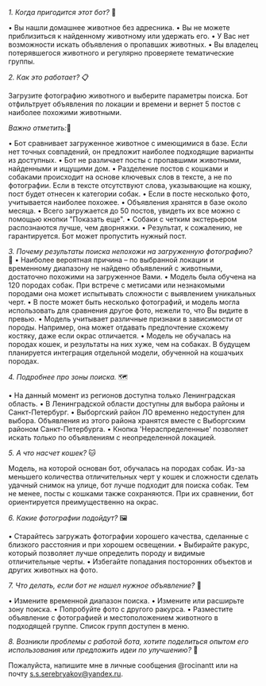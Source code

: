 *1. Когда пригодится этот бот?* 🐾

  • Вы нашли домашнее животное без адресника. 
  • Вы не можете приблизиться к найденному животному или удержать его.
  • У Вас нет возможности искать объявления о пропавших животных.
  • Вы владелец потерявшегося животного и регулярно проверяете тематические группы.

*2. Как это работает?* 📋

  Загрузите фотографию животного и выберите параметры поиска.
  Бот отфильтрует объявления по локации и времени и вернет 5 постов с наиболее похожими животными.

  *Важно отметить:*📍

  • Бот сравнивает загруженное животное с имеющимися в базе. Если нет точных совпадений, он предложит наиболее подходящие варианты из доступных.
  • Бот не различает посты с пропавшими животными, найденными и ищущими дом.
  • Разделение постов с кошками и собаками происходит на основе ключевых слов в тексте, а не по фотографии. Если в тексте отсутствуют слова, указывающие на кошку, пост будет отнесен к категории собак.
  • Если в посте несколько фото, учитывается наиболее похожее.
  • Объявления хранятся в базе около месяца.
  • Всего загружается до 50 постов, увидеть их все можно с помощью кнопки "Показать еще".
  • Собаки с четким экстерьером распознаются лучше, чем дворняжки.
  • Результат, к сожалению, не гарантируется. Бот может пропустить нужный пост.

*3. Почему результаты поиска непохожи на загруженную фотографию?*  🤔
  • Наиболее вероятная причина – по выбранной локации и временному диапазону не найдено объявлений с животными, достаточно похожими на загруженное Вами.
  • Модель была обучена на 120 породах собак. При встрече с метисами или незнакомыми породами она может испытывать сложности с выявлением уникальных черт.
  • В посте может быть несколько фотографий, и модель могла использовать для сравнения другое фото, нежели то, что Вы видите в превью.
  • Модель учитывает различные признаки в зависимости от породы. Например, она может отдавать предпочтение схожему костяку, даже если окрас отличается.
  • Модель не обучалась на породах кошек, и результаты на них хуже, чем на собаках. В будущем планируется интеграция отдельной модели, обученной на кошачьих породах.


*4. Подробнее про зоны поиска.* 🗺️

  • На данный момент из регионов доступна только Ленинградская область.
  • В Ленинградской области доступны для выбора районы и Санкт-Петербург.
  • Выборгский район ЛО временно недоступен для выбора. Объявления из этого района хранятся вместе с Выборгским районом Санкт-Петербурга.
  • Кнопка 'Нераспределенные' позволяет искать *только* по объявлениям с неопределенной локацией.

*5. А что насчет кошек?* 🐱
  
  Модель, на которой основан бот, обучалась на породах собак. Из-за меньшего количества отличительных черт у кошек и сложности сделать удачный снимок на улице, бот лучше подходит для поиска собак.
  Тем не менее, посты с кошками также сохраняются. При их сравнении, бот ориентируется преимущественно на окрас.

*6. Какие фотографии подойдут?* 🖼️

  • Старайтесь загружать фотографии хорошего качества, сделанные с близкого расстояния и при хорошем освещении.
  • Выбирайте ракурс, который позволяет лучше определить породу и видимые отличительные черты.
  • Избегайте попадания посторонних объектов и других животных на фото.

*7. Что делать, если бот не нашел нужное объявление?* 🧐

  • Измените временной диапазон поиска.
  • Измените или расширьте зону поиска.
  • Попробуйте фото с другого ракурса.
  • Разместите объявление с фотографией и местоположением животного в подходящей группе. Список групп доступен в меню.

*8. Возникли проблемы с работой бота, хотите поделиться опытом его использования или предложить идеи по улучшению?* 💬

  Пожалуйста, напишите мне в личные сообщения @rocinantt или на почту s.s.serebryakov@yandex.ru.

